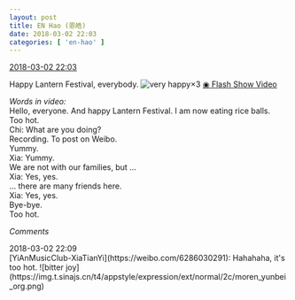 ```yaml
---
layout: post
title: EN Hao (恩皓)
date: 2018-03-02 22:03
categories: [ 'en-hao' ]
---
```


<div class="weibo-info">
  <a href="https://weibo.com/6346318257/G5yz9DzVd">2018-03-02 22:03</a>
</div>

Happy Lantern Festival, everybody. ![very happy](https://img.t.sinajs.cn/t4/appstyle/expression/ext/normal/58/mb_org.gif)×3 [◉ Flash Show Video](https://www.miaopai.com/show/Tk8-cLKJY~~TBtEVO7GYfRq3W5X~yOt8xT1bUA__.htm)

<!-- more -->

*Words in video:*  
Hello, everyone. And happy Lantern Festival. I am now eating rice balls.  
Too hot.  
Chi: What are you doing?  
Recording. To post on Weibo.  
Yummy.  
Xia: Yummy.  
We are not with our families, but …  
Xia: Yes, yes.  
… there are many friends here.  
Xia: Yes, yes.  
Bye-bye.  
Too hot.

*Comments*

<div class="weibo-info">2018-03-02 22:09</div>
[YiAnMusicClub-XiaTianYi](https://weibo.com/6286030291): Hahahaha, it's too hot. ![bitter joy](https://img.t.sinajs.cn/t4/appstyle/expression/ext/normal/2c/moren_yunbei_org.png)
